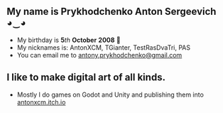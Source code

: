 ## My name is Prykhodchenko Anton Sergeevich ◕‿◕
- My birthday is **5**_th_ **October** **2008** 🎂
- My nicknames is: AntonXCM, TGianter, TestRasDvaTri, PAS
- You can email me to [antony.prykhodchenko@gmail.com](mailto:antony.prykhodchenko@gmail.com)
## I like to make digital art of all kinds. 
- Mostly I do games on Godot and Unity and publishing them into [antonxcm.itch.io](https://antonxcm.itch.io)
